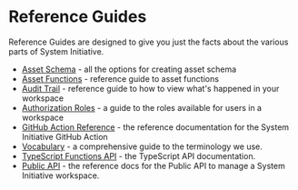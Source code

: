 # Reference Guides

Reference Guides are designed to give you just the facts about the various parts
of System Initiative.

- [Asset Schema](./asset/schema.md) - all the options for creating asset schema
- [Asset Functions](./asset/function.md) - reference guide to asset functions
- [Audit Trail](./audit-trail.md) - reference guide to how to view what's
  happened in your workspace
- [Authorization Roles](./authorization-roles.md) - a guide to the roles
  available for users in a workspace
- [GitHub Action Reference](./github-action.md) - the reference documentation
  for the System Initiative GitHub Action
- [Vocabulary](./vocabulary.md) - a comprehensive guide to the terminology we
  use.
- [TypeScript Functions API](./typescript/asset_builder/README.md) - the
  TypeScript API documentation.
- [Public API](./public-api.md) - the reference docs for the Public API to
  manage a System Initiative workspace.
